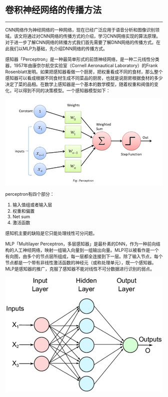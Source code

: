 # 卷积神经网络的传播方法

------

CNN网络作为神经网络的一种网络，现在已经广泛应用于语音分析和图像识别领域。该文将通过对CNN网络的传播方式的介绍，学习CNN网络实现的算法原理。对于进一步了解CNN网络的转播方式我们首先需要了解DNN网络的传播方式。在此我们以MLP为基础，先介绍DNN网络的传播方式。

感知器「Perceptron」是一种最简单形式的前馈神经网络，是一种二元线性分类器，1957年由康奈尔航空实验室（Cornell Aeronautical Laboratory）的Frank Rosenblatt发明。如果把感知器看做一个厨房，把权重看成不同的食材，那么整个感知器可以看成根据不同食材生成不同菜品的厨房，也就是说厨房根据食材的多少决定了菜的品相。在数学上感知器是一个基本的数学模型，随着权重和阀值的变化，可以得到不同的决策模型。一个感知器模型如下：

![perceptron](imgs/perceptron.png)

perceptron有四个部分：
1. 输入值组或者输入层
2. 权重和偏置
3. Net sum
4. 激活函数

感知机主要的缺陷是它只能处理线性可分问题。

MLP「Multilayer Perceptron，多层感知器」是最朴素的DNN，作为一种前向结构的人工神经网络，映射一组输入向量到一组输出向量。MLP可以被看作是一个有向图，由多个的节点层所组成，每一层都全连接到下一层。除了输入节点，每个节点都是一个带有非线性激活函数的神经元（或称处理单元），既一个感知器。MLP是感知器的推广，克服了感知器不能对线性不可分数据进行识别的弱点。

![mlp](imgs/mlp.png)



